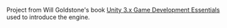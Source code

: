 Project from Will Goldstone's book [Unity 3.x Game Development Essentials](http://www.amazon.com/Unity-Game-Development-Essentials-ebook/dp/B006O8WY1U/ref=tmm_kin_title_0?ie=UTF8&qid=1352662584&sr=8-1 "Unity 3.x Game Development Essentials [Kindle Edition]") used to introduce the engine.
